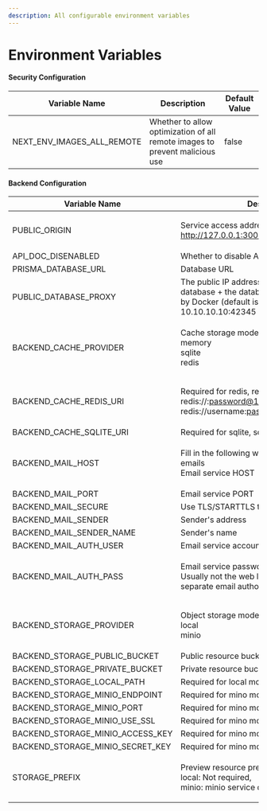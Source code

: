 ```yaml
---
description: All configurable environment variables
---
```


# Environment Variables

#### Security Configuration

| Variable Name                  | Description                                                                 | Default Value |
| ------------------------------ | --------------------------------------------------------------------------- | ------------- |
| NEXT\_ENV\_IMAGES\_ALL\_REMOTE | Whether to allow optimization of all remote images to prevent malicious use | false         |

#### Backend Configuration

| Variable Name                        | Description                                                                                                                                          | Default Value              |
| ------------------------------------ | ---------------------------------------------------------------------------------------------------------------------------------------------------- | -------------------------- |
| PUBLIC\_ORIGIN                       | <p>Service access address<br>http://127.0.0.1:3000</p>                                                                                               |                            |
| API\_DOC\_DISENABLED                 | Whether to disable API documentation                                                                                                                 | false                      |
| PRISMA\_DATABASE\_URL                | Database URL                                                                                                                                         |                            |
| PUBLIC\_DATABASE\_PROXY              | The public IP address of the server hosting the database + the database service port exposed by Docker (default is 42345) Example: 10.10.10.10:42345 |                            |
| BACKEND\_CACHE\_PROVIDER             | <p>Cache storage mode:<br>memory<br>sqlite<br>redis</p>                                                                                              | sqlite                     |
| BACKEND\_CACHE\_REDIS\_URI           | <p>Required for redis, redis connection address:<br>redis://:password@127.0.0.1:6380/4<br>redis://username:password@127.0.0.1:6380/4</p>             |                            |
| BACKEND\_CACHE\_SQLITE\_URI          | Required for sqlite, sqlite connection address                                                                                                       | sqlite://.assets/.cache.db |
| BACKEND\_MAIL\_HOST                  | <p>Fill in the following when needing to send emails<br>Email service HOST</p>                                                                       |                            |
| BACKEND\_MAIL\_PORT                  | Email service PORT                                                                                                                                   | 465                        |
| BACKEND\_MAIL\_SECURE                | Use TLS/STARTTLS to securely send emails                                                                                                             | true                       |
| BACKEND\_MAIL\_SENDER                | Sender's address                                                                                                                                     |                            |
| BACKEND\_MAIL\_SENDER\_NAME          | Sender's name                                                                                                                                        |                            |
| BACKEND\_MAIL\_AUTH\_USER            | Email service account                                                                                                                                |                            |
| BACKEND\_MAIL\_AUTH\_PASS            | <p>Email service password<br>Usually not the web login password, but a separate email authorization code set</p>                                     |                            |
| BACKEND\_STORAGE\_PROVIDER           | <p>Object storage mode:<br>local<br>minio</p>                                                                                                        | local                      |
| BACKEND\_STORAGE\_PUBLIC\_BUCKET     | Public resource bucket name                                                                                                                          | public                     |
| BACKEND\_STORAGE\_PRIVATE\_BUCKET    | Private resource bucket name                                                                                                                         | private                    |
| BACKEND\_STORAGE\_LOCAL\_PATH        | Required for local mode,                                                                                                                             | .assets/uploads            |
| BACKEND\_STORAGE\_MINIO\_ENDPOINT    | Required for mino mode, minio service domain                                                                                                         |                            |
| BACKEND\_STORAGE\_MINIO\_PORT        | Required for mino mode, minio service port                                                                                                           | 9000                       |
| BACKEND\_STORAGE\_MINIO\_USE\_SSL    | Required for mino mode, use https?                                                                                                                   | false                      |
| BACKEND\_STORAGE\_MINIO\_ACCESS\_KEY | Required for mino mode, minio username                                                                                                               |                            |
| BACKEND\_STORAGE\_MINIO\_SECRET\_KEY | Required for mino mode, minio password                                                                                                               |                            |
| STORAGE\_PREFIX                      | <p>Preview resource prefix address<br>local: Not required,<br>minio: minio service domain + port</p>                                                 |                            |
